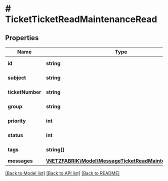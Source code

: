 # # TicketTicketReadMaintenanceRead

## Properties

Name | Type | Description | Notes
------------ | ------------- | ------------- | -------------
**id** | **string** |  | [optional] [readonly]
**subject** | **string** |  | [optional] [readonly]
**ticketNumber** | **string** |  | [optional] [readonly]
**group** | **string** |  | [optional] [readonly]
**priority** | **int** |  | [optional] [readonly]
**status** | **int** |  | [optional] [readonly]
**tags** | **string[]** |  | [optional] [readonly]
**messages** | [**\NETZFABRIK\Model\MessageTicketReadMaintenanceRead[]**](MessageTicketReadMaintenanceRead.md) |  | [optional]

[[Back to Model list]](../../README.md#models) [[Back to API list]](../../README.md#endpoints) [[Back to README]](../../README.md)
